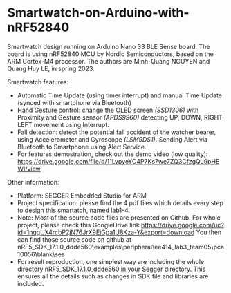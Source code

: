 # Smartwatch-on-Arduino-with-nRF52840
Smartwatch design running on Arduino Nano 33 BLE Sense board. The board is using nRF52840 MCU by Nordic Semiconductors, based on the ARM Cortex-M4 processor. The authors are Minh-Quang NGUYEN and Quang Huy LE, in spring 2023.

Smartwatch features:
- Automatic Time Update (using timer interrupt) and manual Time Update (synced with smartphone via Bluetooth)
- Hand Gesture control: change the OLED screen _(SSD1306)_ with Proximity and Gesture sensor _(APDS9960)_ detecting UP, DOWN, RIGHT, LEFT movement using Interrupt.
- Fall detection: detect the potential fall accident of the watcher bearer, using Accelerometer and Gyroscope _(LSM9DS1)_. Sending Alert via Bluetooth to Smartphone using Alert Service.
- For features demostration, check out the demo video (low quality):
https://drive.google.com/file/d/11LvpyeYC4P7Ks7we7ZQ3CfzgQJ9pHEWI/view

Other information:
- Platform: SEGGER Embedded Studio for ARM
- Project specification: please find the 4 pdf files which details every step to design this smartatch, named lab1-4.
- Note: Most of the source code files are presented on Github. For whole project, please check this GoogleDrive link
https://drive.google.com/uc?id=1nqgUX4rcbP2jN76JrX9EiGpa1U8Kza-Y&export=download
You then can find those source code on github at
nRF5_SDK_17.1.0_ddde560\examples\peripheral\ee414_lab3_team05\pca10056\blank\ses
- For result reproduction, one simplest way are including the whole directory nRF5_SDK_17.1.0_ddde560 in your Segger directory. This ensures all the details such as changes in SDK file and libraries are included.
